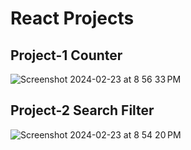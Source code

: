 # React Projects

 ## Project-1 Counter 
  ![Screenshot 2024-02-23 at 8 56 33 PM](https://github.com/Akshayone8/React-Challenges/assets/62467248/f8d2706e-0fde-483d-86ad-183ca12e91d1)
## Project-2 Search Filter  
  ![Screenshot 2024-02-23 at 8 54 20 PM](https://github.com/Akshayone8/React-Challenges/assets/62467248/5a722a0d-f22d-4919-87bb-c7b043c5ee26)
